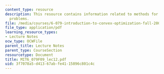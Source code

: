 ```yaml
---
content_type: resource
description: This resource contains information related to methods for convex cardinality
  problems.
file: /media/courses/6-079-introduction-to-convex-optimization-fall-2009/3f7078a5d41367abfe4115896c801c4c_MIT6_079F09_lec12.pdf
file_type: application/pdf
learning_resource_types:
- Lecture Notes
ocw_type: OCWFile
parent_title: Lecture Notes
parent_type: CourseSection
resourcetype: Document
title: MIT6_079F09_lec12.pdf
uid: 3f7078a5-d413-67ab-fe41-15896c801c4c
---
```

